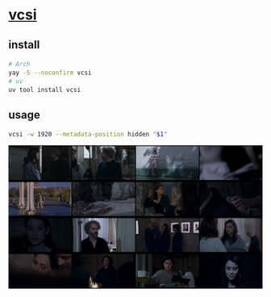 # [vcsi](https://github.com/amietn/vcsi)

## install

```sh
# Arch
yay -S --noconfirm vcsi
# uv
uv tool install vcsi
```

## usage

```sh
vcsi -w 1920 --metadata-position hidden "$1"
```

![vcsi](/_image/bin/vcsi.jpg)
